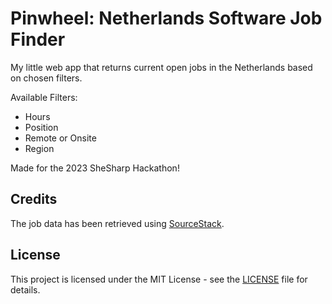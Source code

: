 # Pinwheel: Netherlands Software Job Finder

My little web app that returns current open jobs in the Netherlands based on chosen filters.

Available Filters:
- Hours
- Position
- Remote or Onsite
- Region

Made for the 2023 SheSharp Hackathon!

## Credits

The job data has been retrieved using [SourceStack](https://sourcestack.co).

## License

This project is licensed under the MIT License - see the [LICENSE](LICENSE) file for details.
